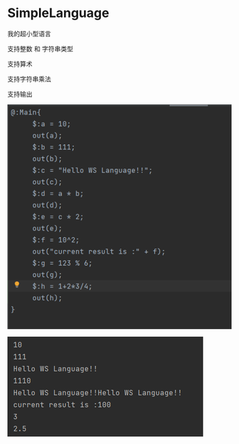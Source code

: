 # SimpleLanguage
我的超小型语言

支持整数 和 字符串类型

支持算术

支持字符串乘法

支持输出

![Image text](https://github.com/TheKingShun/SimpleLanguage/blob/main/%406%7B%5D%5B0EKE%60%25IZ%25TZ04CVHVB.png)

![Image text](https://github.com/TheKingShun/SimpleLanguage/blob/main/%7DOLINTT8~QE%25B~%5B%404ZP_L%7BD.png)
